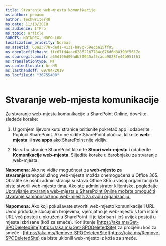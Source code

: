 ```yaml
---
title: Stvaranje web-mjesta komunikacije
ms.author: pebaum
author: Techwriter40
ms.date: 11/13/2018
ms.audience: ITPro
ms.topic: article
ROBOTS: NOINDEX, NOFOLLOW
localization_priority: Normal
ms.assetid: 03a23778-ded1-4131-ba9c-59ecba15ff05
ms.openlocfilehash: ffc67fd4aae62862167784c676d6d80390f5617e
ms.sourcegitcommit: a65d196d00adb70045af5caca9828fe44b951f61
ms.translationtype: MT
ms.contentlocale: hr-HR
ms.lasthandoff: 09/04/2019
ms.locfileid: "36755408"
---
```

# <a name="create-a-communication-site"></a>Stvaranje web-mjesta komunikacije

Za stvaranje web-mjesta komunikacije u SharePoint Online, dovršite sledeće korake: 
  
1. U gornjem lijevom kutu stranice pritisnite pokretač app i odaberite Poploči SharePoint. Ako ne vidite SharePoint pločica, kliknite **web-mjesta** ili **sve apps** ako SharePoint nije vidljiv. 
    
2. Na vrhu stranice SharePoint kliknite **Stvori web-mjesto** i odaberite **Komunikacije web-mjesta**. Slijedite korake u čarobnjaku za stvaranje web-mjesta. 
    
 **Napomena**: Ako ne vidite mogućnost za **web-mjesto za stvaranje**samoposlužnog web-mjesta možda onemogućena u Office 365. Obratite se osobi administracija sustava Office 365 u vašoj organizaciji da biste stvorili web-mjesto tima. Ako ste administrator klijentske, pogledajte [Upravljanje stvaranja web-mjesta u SharePoint Online možete omogućiti stvaranje samoposlužnog web-mjesta za svoju organizaciju.](https://go.microsoft.com/fwlink/?linkid=2018780)
  
 **Napomena:** Ako koji pokušavate stvoriti web-mjesto komunikacije i URL Uvod pridodaje slučajnim brojevima, vjerojatno je web-mjesto s tom istom URL već postoji u okruženju SharePoint ili je izbrisan i još uvijek postoji u mjesta izbrisane (koš za smeće). Korištenje [https://aka.ms/Get-SPODeletedSite](https://aka.ms/Get-SPODeletedSite) za procjenu koš za smeće i [https://aka.ms/Remove-SPODeletedSite](https://aka.ms/Remove-SPODeletedSite) da biste uklonili web-mjesto iz koša za smeće. 
  

